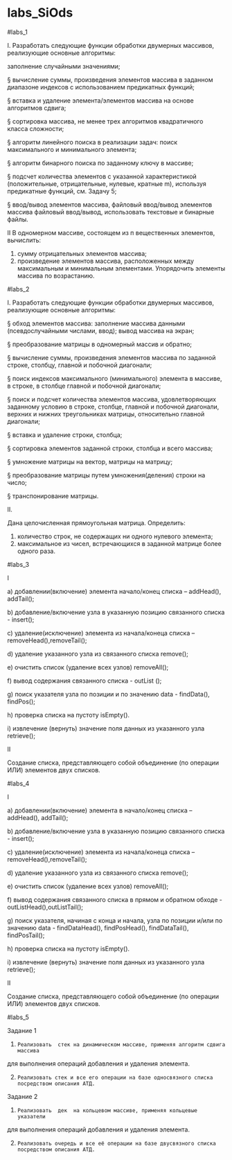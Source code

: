 # labs_SiOds

#labs_1

I. Разработать следующие функции обработки двумерных массивов, реализующие основные алгоритмы:

заполнение случайными значениями;

§   вычисление суммы, произведения элементов массива в заданном диапазоне индексов с использованием предикатных функций;

§   вставка и удаление элемента/элементов  массива на основе алгоритмов сдвига;

§   сортировка массива, не менее трех алгоритмов квадратичного класса сложности;

§   алгоритм линейного поиска в реализации задач: поиск максимального и минимального элемента;

§   алгоритм бинарного поиска по заданному ключу в массиве;

§   подсчет количества элементов с указанной  характеристикой (положительные, отрицательные, нулевые, кратные m), используя предикатные функций, см. Задачу 5;

§   ввод/вывод элементов массива, файловый ввод/вывод элементов массива файловый ввод/вывод, использовать текстовые и бинарные файлы.

II
В одномерном массиве, состоящем из п вещественных элементов, вычислить:
1) сумму отрицательных элементов массива;
2) произведение элементов массива, расположенных между максимальным и
минимальным элементами.
Упорядочить элементы массива по возрастанию.

#labs_2


I.          Разработать следующие функции обработки двумерных массивов, реализующие основные алгоритмы:

§   обход элементов массива: заполнение массива данными (псевдослучайными числами, ввод); вывод массива на экран; 

§   преобразование матрицы в одномерный массив и обратно;

§   вычисление суммы, произведения элементов массива по заданной строке,  столбцу, главной и побочной диагонали; 

§   поиск индексов максимального (минимального) элемента в массиве, в строке, в столбце главной и побочной диагонали;

§   поиск и подсчет количества элементов массива, удовлетворяющих заданному условию в строке, столбце, главной и побочной диагонали, верхних и нижних треугольниках матрицы, относительно главной диагонали;

§   вставка и удаление   строки, столбца;

§   сортировка элементов заданной строки, столбца и всего массива; 

§   умножение матрицы на вектор, матрицы на матрицу;

§   преобразование матрицы путем умножения(деления) строки на число;

§   транспонирование матрицы.

II.  

Дана целочисленная прямоугольная матрица. Определить:
1) количество строк, не содержащих ни одного нулевого элемента;
2) максимальное из чисел, встречающихся в заданной матрице более одного
раза.


#labs_3

I

a)       добавлении(включение) элемента начало/конец списка – addHead(), addTail();

b)      добавление/включение узла в указанную позицию связанного списка - insert();

c)       удаление(исключение) элемента из начала/конеца списка –  removeHead(),removeTail();

d)      удаление указанного узла из связанного списка remove();

e)       очистить список (удаление всех узлов) removeAll();

f)        вывод содержания связанного списка - outList ();

g)       поиск указателя узла по позиции и по значению data - findData(), findPos();

h)      проверка списка на пустоту isEmpty().

i)         извлечение (вернуть) значение поля данных  из указанного узла retrieve();

II

Создание списка,  представляющего    собой    объединение   (по   операции  ИЛИ) элементов двух списков.

#labs_4

I

a)   добавлении(включение) элемента в начало/конец списка – addHead(), addTail();

b)  добавление/включение узла в указанную позицию связанного списка - insert();

c)   удаление(исключение) элемента из начала/конеца списка –  removeHead(),removeTail();

d)  удаление указанного узла из связанного списка remove();

e)   очистить список (удаление всех узлов) removeAll();

f)    вывод содержания связанного списка в прямом и обратном обходе - outListHead(),outListTail();

g)  поиск указателя, начиная с конца и начала,  узла по позиции и/или по значению data - findDataHead(), findPosHead(), findDataTail(), findPosTail();

h)  проверка списка на пустоту isEmpty().

i)    извлечение (вернуть) значение поля данных  из указанного узла retrieve();

II

Создание списка,  представляющего    собой    объединение   (по   операции  ИЛИ) элементов двух списков.


#labs_5

Задание 1

1.     Реализовать  стек на динамическом массиве, применяя алгоритм сдвига массива
для выполнения операций добавления и удаления элемента.

2.     Реализовать стек и все его операции на базе односвязного списка посредством описания АТД.

Задание 2
1.     Реализовать  дек  на кольцевом массиве, применяя кольцевые указатели
для выполнения операций добавления и удаления элемента.

2.     Реализовать очередь и все её операции на базе двусвязного списка посредством описания АТД.
